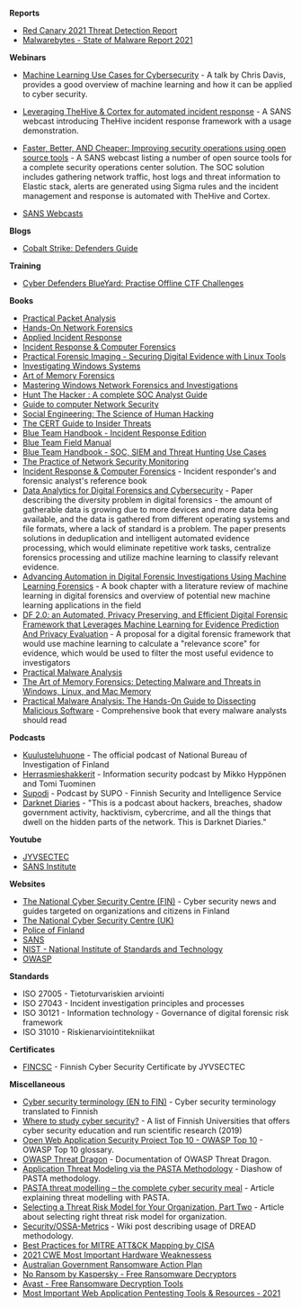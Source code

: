 

**Reports**

* [Red Canary 2021 Threat Detection Report](https://redcanary.com/threat-detection-report/)
* [Malwarebytes - State of Malware Report 2021](https://www.malwarebytes.com/resources/files/2021/04/mwb_stateofmalware2021_exec-summary_with-cta_final.pdf)




**Webinars**

* [Machine Learning Use Cases for Cybersecurity](https://youtu.be/jmVPLwjm_zs) - A talk by Chris Davis, provides a good overview of machine learning and how it can be applied to cyber security.
* [Leveraging TheHive & Cortex for automated incident response](https://www.youtube.com/watch?v=K6K1fNpbf9w) - A SANS webcast introducing TheHive incident response framework with a usage demonstration.
* [Faster, Better, AND Cheaper: Improving security operations using open source tools](https://www.youtube.com/watch?v=jhOpV9eEeb0) - A SANS webcast listing a number of open source tools for a complete security operations center solution. The SOC solution includes gathering network traffic, host logs and threat information to Elastic stack, alerts are generated using Sigma rules and the incident management and response is automated with TheHive and Cortex.

* [SANS Webcasts](https://www.sans.org/webcasts/)


**Blogs**

* [Cobalt Strike: Defenders Guide](https://thedfirreport.com/2021/08/29/cobalt-strike-a-defenders-guide/)

**Training**

* [Cyber Defenders BlueYard: Practise Offline CTF Challenges](https://cyberdefenders.org/labs/)

**Books**

* [Practical Packet Analysis](https://www.amazon.com/Practical-Packet-Analysis-Wireshark-Real-World/dp/1593272669)
* [Hands-On Network Forensics](https://www.amazon.com/Hands-Network-Forensics-Investigate-evidences-ebook/dp/B07FDBJ52L)
* [Applied Incident Response](https://www.amazon.com/Applied-Incident-Response-Steve-Anson/dp/1119560268)
* [Incident Response & Computer Forensics](https://www.amazon.com/Incident-Response-Computer-Forensics-Third/dp/0071798684)
* [Practical Forensic Imaging - Securing Digital Evidence with Linux Tools](https://www.amazon.com/Practical-Forensic-Imaging-Securing-Evidence/dp/1593277938)
* [Investigating Windows Systems](https://www.amazon.com/Investigating-Windows-Systems-Harlan-Carvey/dp/0128114150)
* [Art of Memory Forensics](https://www.amazon.com/Art-Memory-Forensics-Detecting-Malware/dp/1118825098)
* [Mastering Windows Network Forensics and Investigations](https://www.amazon.com/Mastering-Windows-Network-Forensics-Investigation/dp/1118163826)
* [Hunt The Hacker : A complete SOC Analyst Guide](https://www.amazon.com/Hunt-Hackers-Complete-Analyst-Guide/dp/9390396794)
* [Guide to computer Network Security](https://www.amazon.com/Computer-Network-Security-Communications-Networks/dp/1447145429)
* [Social Engineering: The Science of Human Hacking](https://www.amazon.com/Social-Engineering-Science-Human-Hacking/dp/111943338X)
* [The CERT Guide to Insider Threats](https://www.amazon.com/CERT-Guide-Insider-Threats-Information/dp/0321812573)
* [Blue Team Handbook - Incident Response Edition](https://www.amazon.com/Blue-Team-Handbook-condensed-Responder/dp/1500734756)
* [Blue Team Field Manual](https://www.amazon.com/Blue-Team-Field-Manual-BTFM/dp/154101636X)
* [Blue Team Handbook - SOC, SIEM and Threat Hunting Use Cases](https://www.amazon.com/Blue-Team-Handbook-condensed-Operations/dp/1726273989)
* [The Practice of Network Security Monitoring](https://www.amazon.com/Practice-Network-Security-Monitoring-Understanding/dp/1593275099)
* [Incident Response & Computer Forensics](https://www.amazon.com/Incident-Response-Computer-Forensics-Third/dp/0071798684) - Incident responder's and forensic analyst's reference book
* [Data Analytics for Digital Forensics and Cybersecurity](https://www.researchgate.net/publication/320373832_Data_Analytics_for_Digital_Forensics_and_Cybersecurity) - Paper describing the diversity problem in digital forensics - the amount of gatherable data is growing due to more devices and more data being available, and the data is gathered from different operating systems and file formats, where a lack of standard is a problem. The paper presents solutions in deduplication and intelligent automated evidence processing, which would eliminate repetitive work tasks, centralize forensics processing and utilize machine learning to classify relevant evidence.
* [Advancing Automation in Digital Forensic Investigations Using Machine Learning Forensics](https://www.intechopen.com/books/digital-forensic-science/advancing-automation-in-digital-forensic-investigations-using-machine-learning-forensics) - A book chapter with a literature review of machine learning in digital forensics and overview of potential new machine learning applications in the field
* [DF 2.0: an Automated, Privacy Preserving, and Efficient Digital Forensic Framework that Leverages Machine Learning for Evidence Prediction And Privacy Evaluation](https://commons.erau.edu/jdfsl/vol14/iss2/3/) - A proposal for a digital forensic framework that would use machine learning to calculate a "relevance score" for evidence, which would be used to filter the most useful evidence to investigators 
* [Practical Malware Analysis](https://www.amazon.com/Practical-Malware-Analysis-Hands-Dissecting/dp/1593272901)
* [The Art of Memory Forensics: Detecting Malware and Threats in Windows, Linux, and Mac Memory](https://www.amazon.com/Art-Memory-Forensics-Detecting-Malware/dp/1118825098)
* [Practical Malware Analysis: The Hands-On Guide to Dissecting Malicious Software](https://www.amazon.com/Practical-Malware-Analysis-Hands-Dissecting/dp/1593272901) - Comprehensive book that every malware analysts should read

**Podcasts**

* [Kuulusteluhuone](https://open.spotify.com/show/6TUoUF3WDIdZlQwKCRz8cv) - The official podcast of National Bureau of Investigation of Finland
* [Herrasmieshakkerit](https://www.f-secure.com/fi/business/podcasts/herrasmieshakkerit) - Information security podcast by Mikko Hyppönen and Tomi Tuominen
* [Supodi](https://supo.fi/supodi) - Podcast by SUPO - Finnish Security and Intelligence Service
* [Darknet Diaries](https://darknetdiaries.com) - "This is a podcast about hackers, breaches, shadow government activity, hacktivism, cybercrime, and all the things that dwell on the hidden parts of the network. This is Darknet Diaries."

**Youtube**

* [JYVSECTEC](https://www.youtube.com/channel/UCRD1NIpM6_jDg06_c5mxBrw)
* [SANS Institute](https://www.youtube.com/channel/UC2uPNhGken-ogEpJDi4ly6w)

**Websites**

* [The National Cyber Security Centre (FIN)](https://www.kyberturvallisuuskeskus.fi/) - Cyber security news and guides targeted on organizations and citizens in Finland
* [The National Cyber Security Centre (UK)](https://www.ncsc.gov.uk/)
* [Police of Finland](https://www.poliisi.fi/rikokset/kyberrikollisuus)
* [SANS](https://www.sans.org/)
* [NIST - National Institute of Standards and Technology](https://www.nist.gov/)
* [OWASP](https://owasp.org/)

**Standards**

* ISO 27005 - Tietoturvariskien arviointi
* ISO 27043 - Incident investigation principles and processes
* ISO 30121 - Information technology - Governance of digital forensic risk framework
* ISO 31010 - Riskienarviointitekniikat

**Certificates**

* [FINCSC](https://www.fincsc.fi/) - Finnish Cyber Security Certificate by JYVSECTEC

**Miscellaneous**

* [Cyber security terminology (EN to FIN)](https://turvallisuuskomitea.fi/kyberturvallisuuden-sanasto/) - Cyber security terminology translated to Finnish
* [Where to study cyber security?](https://www.jyu.fi/it/fi/tutkimus/julkaisut/it-julkaisut/kyberalan_koulutus_suomessa_verkkoversio.pdf) - A list of Finnish Universities that offers cyber security education and run scientific research (2019)
* [Open Web Application Security Project Top 10 - OWASP Top 10](https://www.synopsys.com/glossary/what-is-owasp-top-10.html) - OWASP Top 10 glossary.
* [OWASP Threat Dragon](https://owasp.org/www-project-threat-dragon/) - Documentation of OWASP Threat Dragon.
* [Application Threat Modeling via the PASTA Methodology](https://owasp.org/www-pdf-archive/APAC13_TonyUV.pdf) - Diashow of PASTA methodology.
* [PASTA threat modelling – the complete cyber security meal](https://www.cynance.co/pasta-threat-modelling/) - Article explaining threat modelling with PASTA.
* [Selecting a Threat Risk Model for Your Organization, Part Two](https://www.esecurityplanet.com/networks/selecting-a-threat-risk-model-for-your-organization-part-two/) - Article about selecting right threat risk model for organization.
* [Security/OSSA-Metrics](https://wiki.openstack.org/wiki/Security/OSSA-Metrics#DREAD) - Wiki post describing usage of DREAD methodology.
* [Best Practices for MITRE ATT&CK Mapping by CISA](https://www.cisa.gov/uscert/ncas/current-activity/2021/06/02/cisa-releases-best-practices-mapping-mitre-attckr)
* [2021 CWE Most Important Hardware Weaknessess](https://cwe.mitre.org/scoring/lists/2021_CWE_MIHW.html)
* [Australian Government Ransomware Action Plan](https://www.homeaffairs.gov.au/cyber-security-subsite/files/ransomware-action-plan.pdf)
* [No Ransom by Kaspersky - Free Ransomware Decryptors](https://noransom.kaspersky.com/)
* [Avast - Free Ransomware Decryption Tools](https://www.avast.com/en-au/ransomware-decryption-tools#pc)
* [Most Important Web Application Pentesting Tools & Resources - 2021](https://gbhackers-com.cdn.ampproject.org/c/s/gbhackers.com/web-application-security-tools-resources/amp/)
